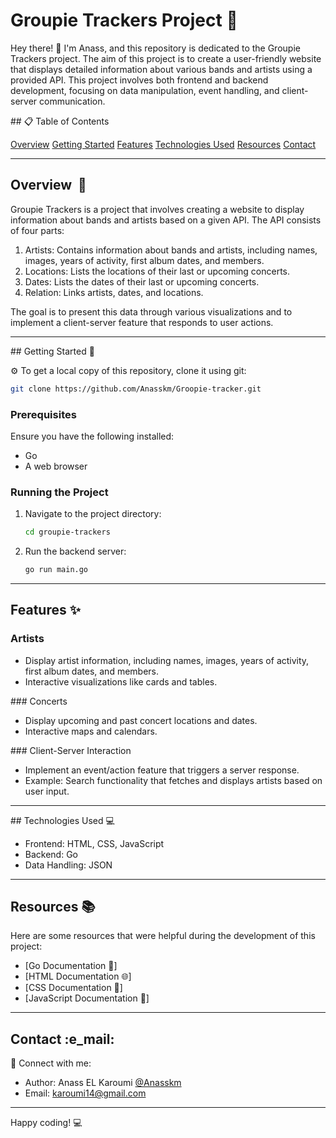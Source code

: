 # Groupie Trackers Project 🎸

Hey there! 👋 I'm Anass, and this repository is dedicated to the Groupie Trackers project. The aim of this project is to create a user-friendly website that displays detailed information about various bands and artists using a provided API. This project involves both frontend and backend development, focusing on data manipulation, event handling, and client-server communication.

## 📋 Table of Contents

[Overview](#Overview)
[Getting Started](#Getting-Started)
[Features](#Features)
[Technologies Used](#Technologies-Used)
[Resources](#Resources)
[Contact](#Contact)

---

## Overview  📖
Groupie Trackers is a project that involves creating a website to display information about bands and artists based on a given API. The API consists of four parts:

1. Artists: Contains information about bands and artists, including names, images, years of activity, first album dates, and members.
2. Locations: Lists the locations of their last or upcoming concerts.
3. Dates: Lists the dates of their last or upcoming concerts.
4. Relation: Links artists, dates, and locations.

The goal is to present this data through various visualizations and to implement a client-server feature that responds to user actions.

---

## Getting Started 🚀

⚙️ To get a local copy of this repository, clone it using git:

```bash
git clone https://github.com/Anasskm/Groopie-tracker.git
```

### Prerequisites

Ensure you have the following installed:

- Go
- A web browser

### Running the Project

 1. Navigate to the project directory:
    ```bash
    cd groupie-trackers
    ```

 2. Run the backend server:
      ```bash
    go run main.go
    ```
---

## Features :sparkles:

### Artists

- Display artist information, including names, images, years of activity, first album dates, and members.
- Interactive visualizations like cards and tables.

### Concerts

- Display upcoming and past concert locations and dates.
- Interactive maps and calendars.

### Client-Server Interaction
- Implement an event/action feature that triggers a server response.
- Example: Search functionality that fetches and displays artists based on user input.

---

## Technologies Used :computer: 

- Frontend: HTML, CSS, JavaScript
- Backend: Go
- Data Handling: JSON

---

## Resources :books:
Here are some resources that were helpful during the development of this project:

- [Go Documentation :blue_book:]
- [HTML Documentation :globe_with_meridians:]
- [CSS Documentation :art:]
- [JavaScript Documentation :scroll:]
---

## Contact :e_mail:

🌟 Connect with me:

- Author: Anass EL Karoumi [@Anasskm](https://github.com/Anasskm)
- Email: karoumi14@gmail.com
---


Happy coding! :computer: